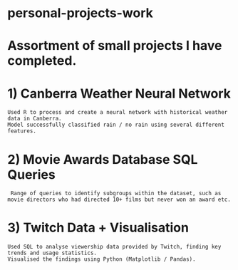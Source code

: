 #  personal-projects-work

#  Assortment of small projects I have completed.

# 1) Canberra Weather Neural Network
    Used R to process and create a neural network with historical weather data in Canberra.
    Model successfully classified rain / no rain using several different features.

#  2) Movie Awards Database SQL Queries
     Range of queries to identify subgroups within the dataset, such as movie directors who had directed 10+ films but never won an award etc.

# 3) Twitch Data + Visualisation 
    Used SQL to analyse viewership data provided by Twitch, finding key trends and usage statistics.
    Visualised the findings using Python (Matplotlib / Pandas).
